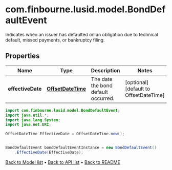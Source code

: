 # com.finbourne.lusid.model.BondDefaultEvent
Indicates when an issuer has defaulted on an obligation due to technical default, missed payments, or bankruptcy filing.

## Properties

Name | Type | Description | Notes
------------ | ------------- | ------------- | -------------
**effectiveDate** | [**OffsetDateTime**](OffsetDateTime.md) | The date the bond default occurred. | [optional] [default to OffsetDateTime]

```java
import com.finbourne.lusid.model.BondDefaultEvent;
import java.util.*;
import java.lang.System;
import java.net.URI;

OffsetDateTime EffectiveDate = OffsetDateTime.now();


BondDefaultEvent bondDefaultEventInstance = new BondDefaultEvent()
    .EffectiveDate(EffectiveDate);
```


[Back to Model list](../README.md#documentation-for-models) &#8226; [Back to API list](../README.md#documentation-for-api-endpoints) &#8226; [Back to README](../README.md)
